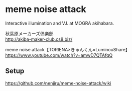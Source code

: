 meme noise attack
=================

Interactive illumination and VJ. at MOGRA akihabara.

秋葉原メーカーズ倶楽部  
http://akiba-maker-club.cs8.biz/

meme noise attack【TORIENA×きゅんくん×LuminouShare】  
https://www.youtube.com/watch?v=amwD7QTAfqQ

Setup
-----------------
https://github.com/nenjiru/meme-noise-attack/wiki
